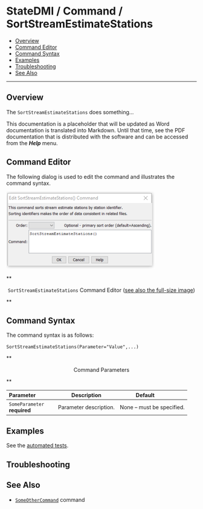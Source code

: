 # StateDMI / Command / SortStreamEstimateStations #

* [Overview](#overview)
* [Command Editor](#command-editor)
* [Command Syntax](#command-syntax)
* [Examples](#examples)
* [Troubleshooting](#troubleshooting)
* [See Also](#see-also)

-------------------------

## Overview ##

The `SortStreamEstimateStations` does something...

This documentation is a placeholder that will be updated as Word documentation is translated into Markdown.
Until that time, see the PDF documentation that is distributed with the software and can be accessed
from the ***Help*** menu.

## Command Editor ##

The following dialog is used to edit the command and illustrates the command syntax.

![SortStreamEstimateStations](SortStreamEstimateStations.png)

**<p style="text-align: center;">
`SortStreamEstimateStations` Command Editor (<a href="../SortStreamEstimateStations.png">see also the full-size image</a>)
</p>**

## Command Syntax ##

The command syntax is as follows:

```text
SortStreamEstimateStations(Parameter="Value",...)
```
**<p style="text-align: center;">
Command Parameters
</p>**

| **Parameter**&nbsp;&nbsp;&nbsp;&nbsp;&nbsp;&nbsp;&nbsp;&nbsp;&nbsp;&nbsp;&nbsp;&nbsp; | **Description** | **Default**&nbsp;&nbsp;&nbsp;&nbsp;&nbsp;&nbsp;&nbsp;&nbsp;&nbsp;&nbsp; |
| --------------|-----------------|----------------- |
|`SomeParameter`<br>**required**|Parameter description.|None – must be specified.|

## Examples ##

See the [automated tests](https://github.com/OpenWaterFoundation/cdss-app-statedmi-main/tree/master/test/regression/commands/SortStreamEstimateStations).

## Troubleshooting ##

## See Also ##

* [`SomeOtherCommand`](../SomeOtherCommand/SomeOtherCommand) command
